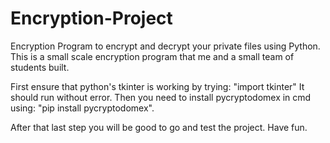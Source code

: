 # Encryption-Project
Encryption Program to encrypt and decrypt your private files using Python.
This is a small scale encryption program that me and a small team of students built.

 First ensure that python's tkinter is working by trying:
 "import tkinter"
 It should run without error.
 Then you need to install pycryptodomex in cmd using:
 "pip install pycryptodomex".

After that last step you will be good to go and test the project. Have fun.
